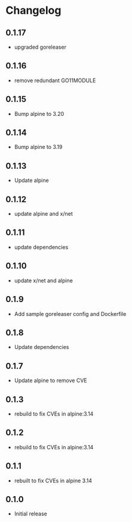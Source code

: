 # Changelog

## 0.1.17
* upgraded goreleaser

## 0.1.16
* remove redundant GO11MODULE

## 0.1.15
* Bump alpine to 3.20

## 0.1.14
* Bump alpine to 3.19

## 0.1.13
* Update alpine

## 0.1.12
* update alpine and x/net

## 0.1.11
* update dependencies

## 0.1.10
* update x/net and alpine
## 0.1.9
* Add sample goreleaser config and Dockerfile

## 0.1.8
* Update dependencies

## 0.1.7
* Update alpine to remove CVE

## 0.1.3
* rebuild to fix CVEs in alpine:3.14
## 0.1.2
* rebuild to fix CVEs in alpine:3.14

## 0.1.1
* rebuilt to fix CVEs in alpine 3.14

## 0.1.0

* Initial release


